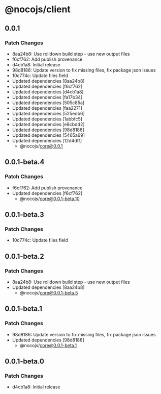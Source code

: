 # @nocojs/client

## 0.0.1

### Patch Changes

- 8aa24b8: Use rolldown build step - use new output files
- f6cf762: Add publish provenance
- d4cb1a8: Initial release
- 98d8186: Update version to fix missing files, fix package json issues
- 10c774c: Update files field
- Updated dependencies [8aa24b8]
- Updated dependencies [f6cf762]
- Updated dependencies [d4cb1a8]
- Updated dependencies [fa17b34]
- Updated dependencies [505c85a]
- Updated dependencies [faa2271]
- Updated dependencies [525edb6]
- Updated dependencies [1abbfc5]
- Updated dependencies [e8cbdd2]
- Updated dependencies [98d8186]
- Updated dependencies [5465a69]
- Updated dependencies [12d4dff]
  - @nocojs/core@0.0.1

## 0.0.1-beta.4

### Patch Changes

- f6cf762: Add publish provenance
- Updated dependencies [f6cf762]
  - @nocojs/core@0.0.1-beta.10

## 0.0.1-beta.3

### Patch Changes

- 10c774c: Update files field

## 0.0.1-beta.2

### Patch Changes

- 8aa24b8: Use rolldown build step - use new output files
- Updated dependencies [8aa24b8]
  - @nocojs/core@0.0.1-beta.5

## 0.0.1-beta.1

### Patch Changes

- 98d8186: Update version to fix missing files, fix package json issues
- Updated dependencies [98d8186]
  - @nocojs/core@0.0.1-beta.1

## 0.0.1-beta.0

### Patch Changes

- d4cb1a8: Initial release
